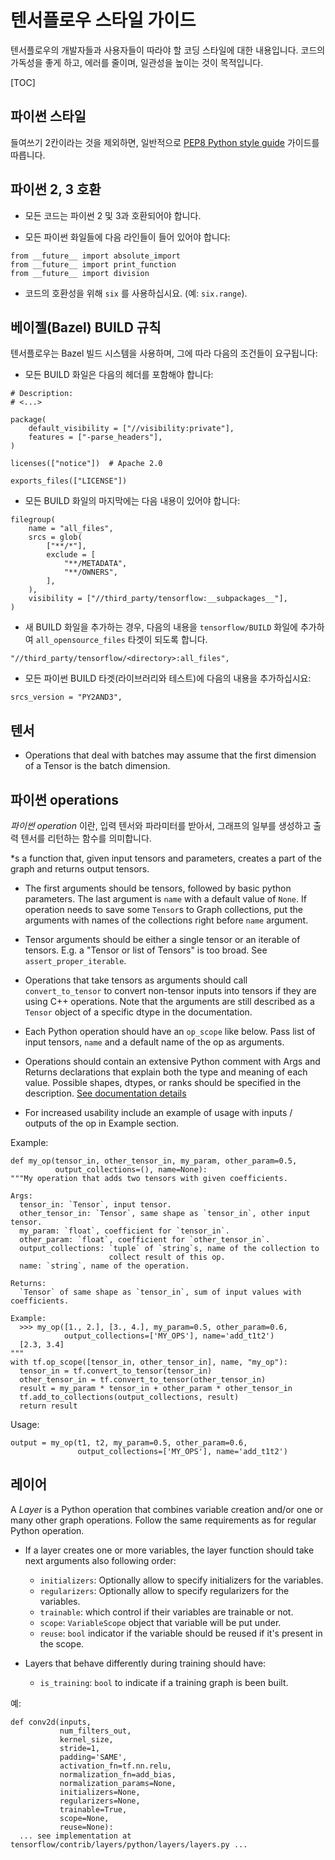# 텐서플로우 스타일 가이드

텐서플로우의 개발자들과 사용자들이 따라야 할 코딩 스타일에 대한 내용입니다. 코드의 가독성을 좋게 하고, 에러를 줄이며, 일관성을 높이는 것이 목적입니다.

[TOC]

## 파이썬 스타일

들여쓰기 2칸이라는 것을 제외하면, 일반적으로
[PEP8 Python style guide](https://www.python.org/dev/peps/pep-0008/) 가이드를 따릅니다.

## 파이썬 2, 3 호환

* 모든 코드는 파이썬 2 및 3과 호환되어야 합니다.

* 모든 파이썬 화일들에 다음 라인들이 들어 있어야 합니다:

```
from __future__ import absolute_import
from __future__ import print_function
from __future__ import division
```

* 코드의 호환성을 위해 `six` 를 사용하십시요. (예: `six.range`).


## 베이젤(Bazel) BUILD 규칙

텐서플로우는 Bazel 빌드 시스템을 사용하며, 그에 따라 다음의 조건들이 요구됩니다:

* 모든 BUILD 화일은 다음의 헤더를 포함해야 합니다:

```
# Description:
# <...>

package(
    default_visibility = ["//visibility:private"],
    features = ["-parse_headers"],
)

licenses(["notice"])  # Apache 2.0

exports_files(["LICENSE"])
```

* 모든 BUILD 화일의 마지막에는 다음 내용이 있어야 합니다:

```
filegroup(
    name = "all_files",
    srcs = glob(
        ["**/*"],
        exclude = [
            "**/METADATA",
            "**/OWNERS",
        ],
    ),
    visibility = ["//third_party/tensorflow:__subpackages__"],
)
```

* 새 BUILD 화일을 추가하는 경우, 다음의 내용을 `tensorflow/BUILD` 화일에 추가하여 `all_opensource_files` 타겟이 되도록 합니다.

```
"//third_party/tensorflow/<directory>:all_files",
```

* 모든 파이썬 BUILD 타겟(라이브러리와 테스트)에 다음의 내용을 추가하십시요:

```
srcs_version = "PY2AND3",
```


## 텐서

* Operations that deal with batches may assume that the first dimension of a Tensor is the batch dimension.


## 파이썬 operations

*파이썬 operation* 이란, 입력 텐서와 파라미터를 받아서, 그래프의 일부를 생성하고 출력 텐서를 리턴하는 함수를 의미합니다.

*s a function that, given input tensors and parameters,
creates a part of the graph and returns output tensors.

* The first arguments should be tensors, followed by basic python parameters.
 The last argument is `name` with a default value of `None`.
 If operation needs to save some `Tensor`s to Graph collections,
 put the arguments with names of the collections right before `name` argument.

* Tensor arguments should be either a single tensor or an iterable of tensors.
  E.g. a "Tensor or list of Tensors" is too broad. See `assert_proper_iterable`.

* Operations that take tensors as arguments should call `convert_to_tensor`
 to convert non-tensor inputs into tensors if they are using C++ operations.
 Note that the arguments are still described as a `Tensor` object
 of a specific dtype in the documentation.

* Each Python operation should have an `op_scope` like below.
 Pass list of input tensors, `name` and a default name of the op as arguments.

* Operations should contain an extensive Python comment with Args and Returns
 declarations that explain both the type and meaning of each value. Possible
 shapes, dtypes, or ranks should be specified in the description.
 [See documentation details](documentation/index.md)

* For increased usability include an example of usage with inputs / outputs
 of the op in Example section.

Example:

    def my_op(tensor_in, other_tensor_in, my_param, other_param=0.5,
              output_collections=(), name=None):
    """My operation that adds two tensors with given coefficients.

    Args:
      tensor_in: `Tensor`, input tensor.
      other_tensor_in: `Tensor`, same shape as `tensor_in`, other input tensor.
      my_param: `float`, coefficient for `tensor_in`.
      other_param: `float`, coefficient for `other_tensor_in`.
      output_collections: `tuple` of `string`s, name of the collection to
                          collect result of this op.
      name: `string`, name of the operation.

    Returns:
      `Tensor` of same shape as `tensor_in`, sum of input values with coefficients.

    Example:
      >>> my_op([1., 2.], [3., 4.], my_param=0.5, other_param=0.6,
                output_collections=['MY_OPS'], name='add_t1t2')
      [2.3, 3.4]
    """
    with tf.op_scope([tensor_in, other_tensor_in], name, "my_op"):
      tensor_in = tf.convert_to_tensor(tensor_in)
      other_tensor_in = tf.convert_to_tensor(other_tensor_in)
      result = my_param * tensor_in + other_param * other_tensor_in
      tf.add_to_collections(output_collections, result)
      return result

Usage:

    output = my_op(t1, t2, my_param=0.5, other_param=0.6,
                   output_collections=['MY_OPS'], name='add_t1t2')


## 레이어

A *Layer* is a Python operation that combines variable creation and/or one or many
other graph operations. Follow the same requirements as for regular Python
operation.

* If a layer creates one or more variables, the layer function
 should take next arguments also following order:
  - `initializers`: Optionally allow to specify initializers for the variables.
  - `regularizers`: Optionally allow to specify regularizers for the variables.
  - `trainable`: which control if their variables are trainable or not.
  - `scope`: `VariableScope` object that variable will be put under.
  - `reuse`: `bool` indicator if the variable should be reused if
             it's present in the scope.

* Layers that behave differently during training should have:
  - `is_training`: `bool` to indicate if a training graph is been built.


예:

    def conv2d(inputs,
               num_filters_out,
               kernel_size,
               stride=1,
               padding='SAME',
               activation_fn=tf.nn.relu,
               normalization_fn=add_bias,
               normalization_params=None,
               initializers=None,
               regularizers=None,
               trainable=True,
               scope=None,
               reuse=None):
      ... see implementation at tensorflow/contrib/layers/python/layers/layers.py ...

